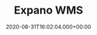 ---
# GLOBAL 
layout: casestudy
page_type: casestudy
title: Expano WMS
published: true
links_visible: true

#SEO
seo_title:  SEO Expano WMS
seo_description: |-
  META Expano WMS
main_keywords:
  - test Expano WMS 1
  - test Expano WMS 2

#HREFLANGS
display_hreflangs: false
hreflangs:
  -
    lang: x-default
    link: https://projets.io
  -
    lang: en
    link: https://projets.io

#MENU 
top_line:
  menu_title: Expano WMS
  cta_title:

#SETTINGS
show_contact_in_footer: true

#new
date: 2020-08-31T16:02:04.000+00:00
project_categories:
  - _services/aplikacje-internetowe.md
  - _services/ux-ui.md
range:
  - back-end
  - front-end
  - design

# CASESTUDY layout
intro: 
  title: Aplikacja typu <strong>WMS</strong> - Kontrola magazynu na wyższym pziomie
  content: |-
    Nowoczesny magazynowy system informatyczny pozwalający na zarządzenie produktami w kontekście logistycznym. Sprawna komunikacja wewnętrzna i praktyczna pomoc w zarządzaniu pracą całego przedsiębiorstwa.
header:
  title:
  intro: |-
    
  main_photo:
screens:
  mobile: /uploads/casestudy-instalguru-wms-mobile.jpg
  desktop: /uploads/casestudy-instalguru-wms-desktop.jpg
colors:
  main: "9A18E5"
  devices_border: "FFFFFF"
company: Tradecron
company_logo: /uploads/logo-agdmaster.svg
testimonial_on_index: true
casestudy_on_index: false
cta: Sprawdz Case Study aplikacji WMS
customer_opinion:
  person: Konrad Ignacyk
  position: Head of Logistics
  photo: /uploads/przemyslaw-strzalka.jpg
  quotation: |-
    Wybrane przez specjalistów rozwiązania w pełni zadowoliły nasze oczekiwania. Jesteśmy pod dużym wrażeniem sposobu działania, według którego realizowane były kolejne etapy projektu. W relatywnie krótkim czasie wspólnie udało się nam stworzyć funkcjonalne rozwiązania znacznie ułatwiające codzienną pracę magazynu.
  quotation_small: |-
    Zastosowane przez zespół rozwiązania przyczyniły się do stworzenia nowoczesnego, a jednocześnie przyjaznego użytkownikowi sklepu. Oprócz wykonanego projektu specjaliści zapewniają także pełne wsparcie dla naszego serwisu.
---